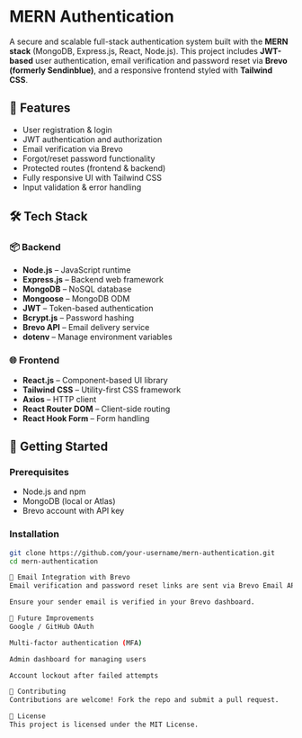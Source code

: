 # MERN Authentication

A secure and scalable full-stack authentication system built with the **MERN stack** (MongoDB, Express.js, React, Node.js). 
This project includes **JWT-based** user authentication, email verification and password reset via **Brevo (formerly Sendinblue)**, 
and a responsive frontend styled with **Tailwind CSS**.

## 🔐 Features

- User registration & login
- JWT authentication and authorization
- Email verification via Brevo
- Forgot/reset password functionality
- Protected routes (frontend & backend)
- Fully responsive UI with Tailwind CSS
- Input validation & error handling

## 🛠️ Tech Stack

### 📦 Backend
- **Node.js** – JavaScript runtime
- **Express.js** – Backend web framework
- **MongoDB** – NoSQL database
- **Mongoose** – MongoDB ODM
- **JWT** – Token-based authentication
- **Bcrypt.js** – Password hashing
- **Brevo API** – Email delivery service
- **dotenv** – Manage environment variables

### 🌐 Frontend
- **React.js** – Component-based UI library
- **Tailwind CSS** – Utility-first CSS framework
- **Axios** – HTTP client
- **React Router DOM** – Client-side routing
- **React Hook Form** – Form handling

## 🚀 Getting Started

### Prerequisites

- Node.js and npm
- MongoDB (local or Atlas)
- Brevo account with API key

### Installation

```bash
git clone https://github.com/your-username/mern-authentication.git
cd mern-authentication

📧 Email Integration with Brevo
Email verification and password reset links are sent via Brevo Email API.

Ensure your sender email is verified in your Brevo dashboard.

🌟 Future Improvements
Google / GitHub OAuth

Multi-factor authentication (MFA)

Admin dashboard for managing users

Account lockout after failed attempts

🤝 Contributing
Contributions are welcome! Fork the repo and submit a pull request.

📄 License
This project is licensed under the MIT License.

